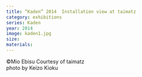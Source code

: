 ```yaml
---
title: “Kaden” 2014  Installation view at taimatz
category: exhibitions
series: Kaden
year: 2014
image: kaden1.jpg
size: 
materials: 
---
```


©Mio Ebisu Courtesy of taimatz  
photo by Keizo Kioku